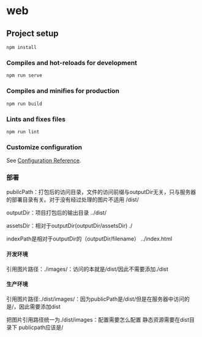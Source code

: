 # web

## Project setup
```
npm install
```

### Compiles and hot-reloads for development
```
npm run serve
```

### Compiles and minifies for production
```
npm run build
```

### Lints and fixes files
```
npm run lint
```

### Customize configuration
See [Configuration Reference](https://cli.vuejs.org/config/).

### 部署

pubilcPath：打包后的访问目录，文件的访问前缀与outputDir无关，只与服务器的部署目录有关。对于没有经过处理的图片不适用  /dist/

outputDir：项目打包后的输出目录 ../dist/

assetsDir：相对于outputDir(outputDir/assetsDir) ./

indexPath是相对于outputDir的（outputDir/filename） ../index.html

#### 开发环境

引用图片路径：./images/：访问的本就是/dist/因此不需要添加./dist

#### 生产环境

引用图片路径:./dist/images/：因为publicPath是/dist/但是在服务器中访问的是/，因此需要添加dist


把图片引用路径统一为./dist/images：配置需要怎么配置
静态资源需要在dist目录下
publicpath应该是/
